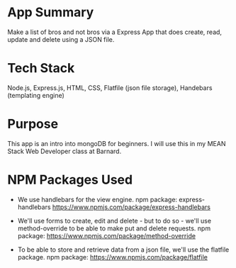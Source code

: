 # App Summary
Make a list of bros and not bros via a Express App that does create, read, update and delete using a JSON file. 

# Tech Stack
Node.js, Express.js, HTML, CSS, Flatfile (json file storage), Handebars (templating engine)

# Purpose
This app is an intro into mongoDB for beginners. I will use this in my MEAN Stack Web Developer class at Barnard.

# NPM Packages Used
* We use handlebars for the view engine.
	npm package: express-handlebars
		https://www.npmjs.com/package/express-handlebars

* We'll use forms to create, edit and delete - but to do so - we'll use method-override to be able to make put and delete requests.
	npm package: https://www.npmjs.com/package/method-override

* To be able to store and retrieve data from a json file, we'll use the flatfile package. 
	npm package: https://www.npmjs.com/package/flatfile
